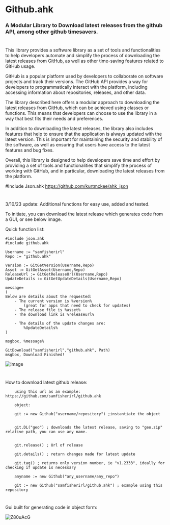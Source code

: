 <h1>Github.ahk</h1>

<h3>
A Modular Library to Download latest releases from the github API, among other github timesavers. </h3>

# 

This library provides a software library as a set of tools and functionalities to help developers automate and simplify the process of downloading the latest releases from GitHub, as well as other time-saving features related to GitHub usage.

GitHub is a popular platform used by developers to collaborate on software projects and track their versions. The GitHub API provides a way for developers to programmatically interact with the platform, including accessing information about repositories, releases, and other data.

The library described here offers a modular approach to downloading the latest releases from GitHub, which can be achieved using classes or functions. This means that developers can choose to use the library in a way that best fits their needs and preferences.

In addition to downloading the latest releases, the library also includes features that help to ensure that the application is always updated with the latest version. This is important for maintaining the security and stability of the software, as well as ensuring that users have access to the latest features and bug fixes.

Overall, this library is designed to help developers save time and effort by providing a set of tools and functionalities that simplify the process of working with GitHub, and in particular, downloading the latest releases from the platform.





<p class="has-line-data" data-line-start="1" data-line-end="2">

#Include Json.ahk https://github.com/kurtmckee/ahk_json

 #
 
3/10/23 update: Additional functions for easy use, added and tested. 

To initiate, you can download the latest release which generates code from a GUI, or see below image.

Quick function list:
 
    #include json.ahk
    #include github.ahk
 
    Username := "samfisherirl"
    Repo := "github.ahk"

    Version := GitGetVersion(Username,Repo)
    Asset := GitGetAsset(Username,Repo)
    ReleaseUrl := GitGetReleaseUrl(Username,Repo)
    UpdateDetails := GitGetUpdateDetails(Username,Repo)

    message=
    (
    Below are details about the requested:
        - The current version is %version% 
            (great for apps that need to check for updates)
        - The release file is %asset%
        - The download link is %releaseurl%

        - The details of the update changes are:
            %UpdateDetails%
    )

    msgbox, %message%

    GitDownload("samfisherirl","github.ahk", Path)
    msgbox, Download Finished! 
 
 ![image](https://user-images.githubusercontent.com/98753696/224391018-7596576e-e988-4d46-9242-33a667654ed5.png)

#

        

        
How to download latest github release:
        
        
        using this url as an example: https://github.com/samfisherirl/github.ahk
 
        object: 
        
        git := new Github("username/repository") ;instantiate the object


        git.DL("geo") ; downloads the latest release, saving to "geo.zip" relative path, you can use any name. 
        
        
        git.release() ; Url of release 
        
        git.details() ; return changes made for latest update

        git.tag() ; returns only version number, ie "v1.2333", ideally for checking if update is necessary
        
        anyname := new Github("any_username/any_repo") 
        
        git := new Github("samfisherirl/github.ahk") ; example using this repository

#
 
 
 
Gui built for generating code in object form:


![Z80uAcG](https://user-images.githubusercontent.com/98753696/194636178-385c2dcb-1220-474c-b3ae-a09b33c94339.png)

 
